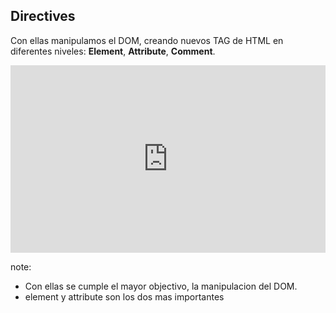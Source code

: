 ##  Directives

Con ellas manipulamos el DOM, creando nuevos TAG de HTML en diferentes niveles: **Element**, **Attribute**, **Comment**.

<iframe width="100%" height="300" src="http://jsfiddle.net/saidgeek/nwhxfzj8/3/embedded/js,html,result/" allowfullscreen="allowfullscreen" frameborder="0"></iframe>

note:
- Con ellas se cumple el mayor objectivo, la manipulacion del DOM.
- element y attribute son los dos mas importantes